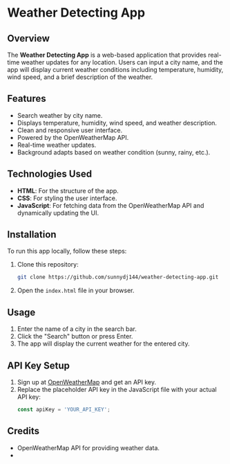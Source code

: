 # Weather Detecting App

## Overview
The **Weather Detecting App** is a web-based application that provides real-time weather updates for any location. Users can input a city name, and the app will display current weather conditions including temperature, humidity, wind speed, and a brief description of the weather.

## Features
- Search weather by city name.
- Displays temperature, humidity, wind speed, and weather description.
- Clean and responsive user interface.
- Powered by the OpenWeatherMap API.
- Real-time weather updates.
- Background adapts based on weather condition (sunny, rainy, etc.).

## Technologies Used
- **HTML**: For the structure of the app.
- **CSS**: For styling the user interface.
- **JavaScript**: For fetching data from the OpenWeatherMap API and dynamically updating the UI.

## Installation
To run this app locally, follow these steps:
1. Clone this repository:
   ```bash
   git clone https://github.com/sunnydj144/weather-detecting-app.git
   ```
2. Open the `index.html` file in your browser.

## Usage
1. Enter the name of a city in the search bar.
2. Click the "Search" button or press Enter.
3. The app will display the current weather for the entered city.

## API Key Setup
1. Sign up at [OpenWeatherMap](https://openweathermap.org/api) and get an API key.
2. Replace the placeholder API key in the JavaScript file with your actual API key:
   ```javascript
   const apiKey = 'YOUR_API_KEY';
   ```


## Credits
- OpenWeatherMap API for providing weather data.
- 

